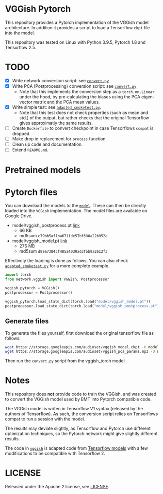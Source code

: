 # VGGish Pytorch
This repository provides a Pytorch implementation of the VGGish model architecture. In addition
it provides a script to load a Tensorflow `ckpt` file into the model. 

This repository was tested on Linux with Python 3.9.5, Pytorch 1.8 and Tensorflow 2.5.

# TODO

 - [x] Write network conversion script: see [`convert.py`](convert.py)
 - [x] Write PCA (Postprocessing) conversion script: see [`convert.py`](convert.py)
    * Note that this implements the conversion step as a `torch.nn.Linear` under the hood, by
    pre-calculating the biases using the PCA eigen-vector matrix and the PCA mean values.
 - [x] Write simple test: see [`adapted_smoketest.py`](adapted_smoketest.py).
    * Note that this test does not check properties (such as mean and std.) of the output, but
    rather checks that the original Tensorflow gives approximatly the same results.
 - [ ] Create `Dockerfile` to convert checkpoint in case Tensorflows `compat` is dropped. 
 - [ ] Make drop in replacement for `process` function.
 - [ ] Clean up code and documentation.
 - [ ] Extend `README.md`.

# Pretrained models

# Pytorch files
You can download the models to the [`model`](models). These can then be directly loaded into the `VGGish` implementation.
The model files are available on Google Drive.
 
 * model/vggish_postprocess.pt [link](https://drive.google.com/file/d/1NK2V5n5AMUdGftaCTnvJ2sLry0xzNa7v/view?usp=sharing)
    * 66 KB 
    * md5sum `c79bb5af1ba6711de57bf680a22b052e`
 * model/vggish_model.pt [link](https://drive.google.com/file/d/1s4-n58ZClFJwVbnrO74qgn8leir8Dj4l/view?usp=sharing)
    * 275 MB
    * md5sum `d89a7384cf485a4039ad3fbb9a2612f3`

Effectively the loading is done as follows. You can also check [`adapted_smoketest.py`](adapted_smoketest.py)
for a more complete example.

```python
import torch
from network.vggish import VGGish, Postprocessor

vggish_pytorch = VGGish()
postprocessor = Postprocessor()

vggish_pytorch.load_state_dict(torch.load("model/vggish_model.pt"))
postprocessor.load_state_dict(torch.load("model/vggish_postprocess.pt"))
```

## Generate files
To generate the files yourself, first download the original tensorflow file as follows:

```bash
wget https://storage.googleapis.com/audioset/vggish_model.ckpt -O model/vggish_model.ckpt
wget https://storage.googleapis.com/audioset/vggish_pca_params.npz -O model/vggish_pca_params.npz
```

Then run the `convert.py` script from the vggish_torch model
# Notes
This repository does **not** provide code to train the VGGish, and was created to convert the 
VGGish model used by BMT into Pytorch compatible code.

The VGGish model is writen in Tensorflow V1 syntax (released by the authors of Tensorflow).
As such, the conversion script relies on Tensorflows compat to run a session with the model.

The results may deviate slightly, as Tensorflow and Pytorch use different optimization techniques, 
so the Pytorch network might give slightly different results.

The code in [`vggish`](vggish) is adapted code from [Tensorflow models](https://github.com/tensorflow/models/blob/4079c5d9693142a406f6ff392d14e2034b5f496d/research/audioset/vggish/)
with a few modifications to be compatible with Tensorflow 2.

# LICENSE

Released under the Apache 2 license, see [LICENSE](LICENSE).
